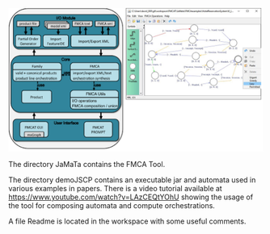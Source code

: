 
![image info](./FMCAT.png)

The directory JaMaTa contains the FMCA Tool.

The directory demoJSCP contains an executable jar and automata used in various examples in papers. 
There is a video tutorial available at https://www.youtube.com/watch?v=LAzCEQtYOhU  showing the usage of the tool for composing automata and compute orchestrations.

A file Readme is located in the workspace with some useful comments. 

